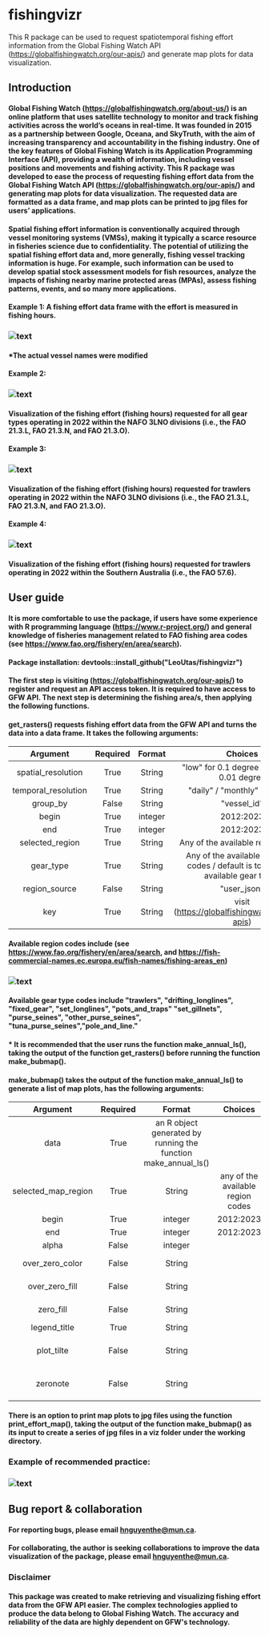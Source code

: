 # fishingvizr
This R package can be used to request spatiotemporal fishing effort information from the Global Fishing Watch API (https://globalfishingwatch.org/our-apis/) and generate map plots for data visualization.

## Introduction
#### Global Fishing Watch (https://globalfishingwatch.org/about-us/) is an online platform that uses satellite technology to monitor and track fishing activities across the world’s oceans in real-time. It was founded in 2015 as a partnership between Google, Oceana, and SkyTruth, with the aim of increasing transparency and accountability in the fishing industry. One of the key features of Global Fishing Watch is its Application Programming Interface (API), providing a wealth of information, including vessel positions and movements and fishing activity. This R package was developed to ease the process of requesting fishing effort data from the Global Fishing Watch API (https://globalfishingwatch.org/our-apis/) and generating map plots for data visualization. The requested data are formatted as a data frame, and map plots can be printed to jpg files for users’ applications. 

#### Spatial fishing effort information is conventionally acquired through vessel monitoring systems (VMSs), making it typically a scarce resource in fisheries science due to confidentiality. The potential of utilizing the spatial fishing effort data and, more generally, fishing vessel tracking information is huge. For example, such information can be used to develop spatial stock assessment models for fish resources, analyze the impacts of fishing nearby marine protected areas (MPAs), assess fishing patterns, events, and so many more applications. 

#### Example 1: A fishing effort data frame with the effort is measured in fishing hours. 
### ![text](https://github.com/LeoUtas/fishingvizr/blob/main/example/dataframe.jpg?raw=true)
#### *The actual vessel names were modified

#### Example 2: 
### ![text](https://github.com/LeoUtas/fishingvizr/blob/main/example/viz/effort_map_1.jpg?raw=true)
#### Visualization of the fishing effort (fishing hours) requested for all gear types operating in 2022 within the NAFO 3LNO divisions (i.e., the FAO 21.3.L, FAO 21.3.N, and FAO 21.3.O).

#### Example 3: 
### ![text](https://github.com/LeoUtas/fishingvizr/blob/main/example/viz/effort_map_2.jpg?raw=true)
#### Visualization of the fishing effort (fishing hours) requested for trawlers operating in 2022 within the NAFO 3LNO divisions (i.e., the FAO 21.3.L, FAO 21.3.N, and FAO 21.3.O).

#### Example 4: 
### ![text](https://github.com/LeoUtas/fishingvizr/blob/main/example/viz/effort_map_3.jpg?raw=true)
#### Visualization of the fishing effort (fishing hours) requested for trawlers operating in 2022 within the Southern Australia (i.e., the FAO 57.6).

## User guide

#### It is more comfortable to use the package, if users have some experience with R programming language (https://www.r-project.org/) and general knowledge of fisheries management related to FAO fishing area codes (see https://www.fao.org/fishery/en/area/search).  

#### Package installation: devtools::install_github("LeoUtas/fishingvizr")

#### The first step is visiting (https://globalfishingwatch.org/our-apis/) to register and request an API access token. It is required to have access to GFW API. The next step is determining the fishing area/s, then applying the following functions.

#### get_rasters() requests fishing effort data from the GFW API and turns the data into a data frame. It takes the following arguments:

| Argument | Required | Format | Choices | Recommended |
| :---: | :---: | :---: | :---: | --- |
| spatial_resolution | True | String | "low" for 0.1 degree / "high" for 0.01 degree | "high" |
| temporal_resolution | True | String | "daily" / "monthly" / "yearly" | "daily" |
| group_by | False | String | "vessel_id" | "vessel_id" |
| begin | True | integer | 2012:2023 | 2012:2022 |
| end | True | integer | 2012:2023 | 2012:2022 |
| selected_region | True | String | Any of the available region codes | None |
| gear_type | True | String | Any of the available gear type codes / default is to select all available gear types | None |
| region_source | False | String | "user_json" | "user_json" |
| key | True | String | visit (https://globalfishingwatch.org/our-apis) | None |

#### Available region codes include (see https://www.fao.org/fishery/en/area/search, and https://fish-commercial-names.ec.europa.eu/fish-names/fishing-areas_en)
### ![text](https://github.com/LeoUtas/fishingvizr/blob/main/example/available_regions.jpg?raw=true)

#### Available gear type codes include "trawlers", "drifting_longlines", "fixed_gear", "set_longlines", "pots_and_traps" "set_gillnets", "purse_seines", "other_purse_seines", "tuna_purse_seines","pole_and_line."

#### * It is recommended that the user runs the function make_annual_ls(), taking the output of the function get_rasters() before running the function make_bubmap().

#### make_bubmap() takes the output of the function make_annual_ls() to generate a list of map plots, has the following arguments:

| Argument | Required | Format | Choices | Recommended |
| :---: | :---: | :---: | :---: | --- |
| data | True | an R object generated by running the function make_annual_ls() |  | None |
| selected_map_region | True | String | any of the available region codes | None |
| begin | True | integer | 2012:2023 | 2012:2022 |
| end | True | integer | 2012:2023 | 2012:2022 |
| alpha | False | integer |  | 0.3 by default |
| over_zero_color | False | String |  | "#002E94" by default |
| over_zero_fill | False | String |  | "#002E94" by default |
| zero_fill | False | String |  | "#1A1A40" by default |
| legend_title | True | String |  | None |
| plot_tilte | False | String |  | "Fishing effort map" by default |
| zeronote | False | String |  | "" to avoid redundant legend |


#### There is an option to print map plots to jpg files using the function print_effort_map(), taking the output of the function make_bubmap() as its input to create a series of jpg files in a viz folder under the working directory.

### Example of recommended practice:
### ![text](https://github.com/LeoUtas/fishingvizr/blob/main/example/practice.jpg?raw=true)

## Bug report & collaboration 
#### For reporting bugs, please email hnguyenthe@mun.ca.
#### For collaborating, the author is seeking collaborations to improve the data visualization of the package, please email hnguyenthe@mun.ca.

### Disclaimer
#### This package was created to make retrieving and visualizing fishing effort data from the GFW API easier. The complex technologies applied to produce the data belong to Global Fishing Watch. The accuracy and reliability of the data are highly dependent on GFW's technology.
